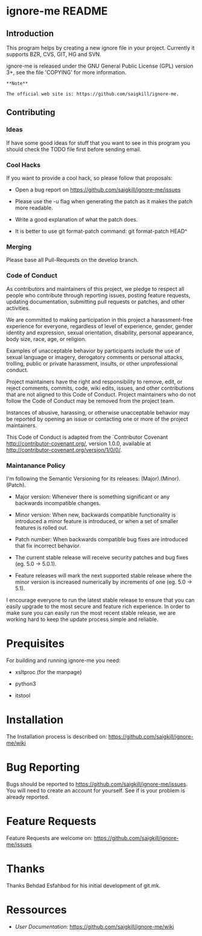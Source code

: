# ignore-me README

## Introduction

This program helps by creating a new ignore file in your project.
Currently it supports BZR, CVS, GIT, HG and SVN.

ignore-me is released under the GNU General Public License (GPL) version
3+, see the file 'COPYING' for more information.

    **Note**

    The official web site is: https://github.com/saigkill/ignore-me.

## Contributing

### Ideas

If have some good ideas for stuff that you want to see in this program
you should check the TODO file first before sending email.

### Cool Hacks

If you want to provide a cool hack, so please follow that proposals:

-  Open a bug report on https://github.com/saigkill/ignore-me/issues

-  Please use the -u flag when generating the patch as it makes the
   patch more readable.

-  Write a good explanation of what the patch does.

-  It is better to use git format-patch command: git format-patch HEAD^

### Merging

Please base all Pull-Requests on the develop branch.

### Code of Conduct

As contributors and maintainers of this project, we pledge to respect
all people who contribute through reporting issues, posting feature
requests, updating documentation, submitting pull requests or patches,
and other activities.

We are committed to making participation in this project a
harassment-free experience for everyone, regardless of level of
experience, gender, gender identity and expression, sexual orientation,
disability, personal appearance, body size, race, age, or religion.

Examples of unacceptable behavior by participants include the use of
sexual language or imagery, derogatory comments or personal attacks,
trolling, public or private harassment, insults, or other unprofessional
conduct.

Project maintainers have the right and responsibility to remove, edit,
or reject comments, commits, code, wiki edits, issues, and other
contributions that are not aligned to this Code of Conduct. Project
maintainers who do not follow the Code of Conduct may be removed from
the project team.

Instances of abusive, harassing, or otherwise unacceptable behavior may
be reported by opening an issue or contacting one or more of the project
maintainers.

This Code of Conduct is adapted from the `Contributor
Covenant http://contributor-covenant.org/, version 1.0.0, available
at http://contributor-covenant.org/version/1/0/0/.

### Maintanance Policy

I'm following the Semantic Versioning for its releases:
(Major).(Minor).(Patch).

-  Major version: Whenever there is something significant or any
   backwards incompatible changes.

-  Minor version: When new, backwards compatible functionality is
   introduced a minor feature is introduced, or when a set of smaller
   features is rolled out.

-  Patch number: When backwards compatible bug fixes are introduced that
   fix incorrect behavior.

-  The current stable release will receive security patches and bug
   fixes (eg. 5.0 -> 5.0.1).

-  Feature releases will mark the next supported stable release where
   the minor version is increased numerically by increments of one (eg.
   5.0 -> 5.1).

I encourage everyone to run the latest stable release to ensure that you
can easily upgrade to the most secure and feature rich experience. In
order to make sure you can easily run the most recent stable release, we
are working hard to keep the update process simple and reliable.

# Prequisites

For building and running ignore-me you need:

-  xsltproc (for the manpage)

-  python3

-  itstool

# Installation

The Installation process is described on:
https://github.com/saigkill/ignore-me/wiki

# Bug Reporting

Bugs should be reported to https://github.com/saigkill/ignore-me/issues. You
will need to create an account for yourself. See if is your problem is
already reported.

# Feature Requests

Feature Requests are welcome on:
https://github.com/saigkill/ignore-me/issues

# Thanks

Thanks Behdad Esfahbod for his initial development of git.mk.

# Ressources

-  *User Documentation*: <https://github.com/saigkill/ignore-me/wiki>
